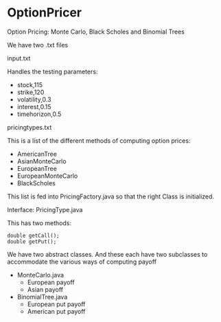 # OptionPricer
Option Pricing: Monte Carlo, Black Scholes and Binomial Trees

We have two .txt files

input.txt

  Handles the testing parameters:
  
- stock,115
- strike,120
- volatility,0.3
- interest,0.15
- timehorizon,0.5

pricingtypes.txt

  This is a list of the different methods of computing option prices:
  
  - AmericanTree
  - AsianMonteCarlo
  - EuropeanTree
  - EuropeanMonteCarlo
  - BlackScholes

  This list is fed into PricingFactory.java so that the right Class is initialized.

Interface: PricingType.java

  This has two methods:
  
    double getCall();
    double getPut();
    
We have two abstract classes. And these each have two subclasses to accommodate the various ways of computing payoff
  - MonteCarlo.java
    - European payoff
    - Asian payoff
  - BinomialTree.java
    - European put payoff
    - American put payoff
  
  
